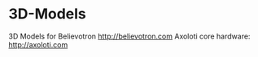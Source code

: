 # 3D-Models
3D Models for Believotron http://believotron.com
Axoloti core hardware: http://axoloti.com
